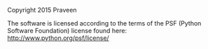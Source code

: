 Copyright 2015 Praveen 

The software is licensed according to the terms of the PSF (Python Software Foundation) license found here: http://www.python.org/psf/license/